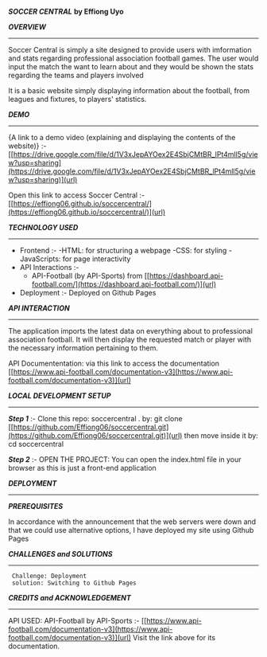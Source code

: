 ***SOCCER CENTRAL***
**by Effiong Uyo**


***OVERVIEW***
_______________________________________________

Soccer Central is simply a site designed to provide users with imformation and stats regarding professional association football games. The user would input the match the want to learn about and they would be shown the stats regarding the teams and players involved

It is a basic website simply displaying information about the football, from leagues and fixtures, to players' statistics. 
  
 ***DEMO***
 ______________________________________________
 {A link to a demo video (explaining and displaying the contents of the website)} :- [[https://drive.google.com/file/d/1V3xJepAYOex2E4SbjCMtBR_lPt4mll5g/view?usp=sharing](https://drive.google.com/file/d/1V3xJepAYOex2E4SbjCMtBR_lPt4mll5g/view?usp=sharing)](url)
 
 Open this link to access Soccer Central :- [[https://effiong06.github.io/soccercentral/](https://effiong06.github.io/soccercentral/)](url)
 
 ***TECHNOLOGY USED***
 ______________________________________________
 - Frontend :-
      -HTML: for structuring a webpage
      -CSS: for styling
      -JavaScripts: for page interactivity
- API Interactions :-
     - API-Football (by API-Sports) from [[https://dashboard.api-football.com/](https://dashboard.api-football.com/)](url)
- Deployment :-
    Deployed on Github Pages

***API INTERACTION***
______________________________________________
The application imports the latest data on everything about to professional association football. It will then display the requested match or player with  the necessary information pertaining to them.

API Documententation: via this link to access the documentation [[https://www.api-football.com/documentation-v3](https://www.api-football.com/documentation-v3)](url)

***LOCAL DEVELOPMENT SETUP***
_____________________________________________

 ***Step 1*** :- 
  Clone this repo: soccercentral .
   by: git clone [[https://github.com/Effiong06/soccercentral.git](https://github.com/Effiong06/soccercentral.git)](url)
   then move inside it by: cd soccercentral 
 
 ***Step 2*** :-
   OPEN THE PROJECT:
     You can open the index.html file in your browser as this is just a front-end application

***DEPLOYMENT***
_____________________________________________
***PREREQUISITES***

In accordance with the announcement that the web servers were down and that we could use alternative options,
I have deployed my site using Github Pages
    
***CHALLENGES and SOLUTIONS***
_______________________________________________

     Challenge: Deployment
     solution: Switching to Github Pages

***CREDITS and ACKNOWLEDGEMENT***
_______________________________________________

API USED: API-Football by API-Sports :- 
  [[https://www.api-football.com/documentation-v3](https://www.api-football.com/documentation-v3)](url)
Visit the link above for its documentation.
    
